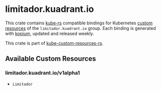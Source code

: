 <!--
SPDX-FileCopyrightText: The kube-custom-resources-rs Authors
SPDX-License-Identifier: 0BSD
 -->

# limitador.kuadrant.io

This crate contains [kube-rs](https://kube.rs/) compatible bindings for Kubernetes [custom resources](https://kubernetes.io/docs/tasks/extend-kubernetes/custom-resources/custom-resource-definitions/) of the `limitador.kuadrant.io` group. Each binding is generated with [kopium](https://github.com/kube-rs/kopium), updated and released weekly.

This crate is part of [kube-custom-resources-rs](https://github.com/metio/kube-custom-resources-rs).

## Available Custom Resources

### limitador.kuadrant.io/v1alpha1
- `Limitador`
